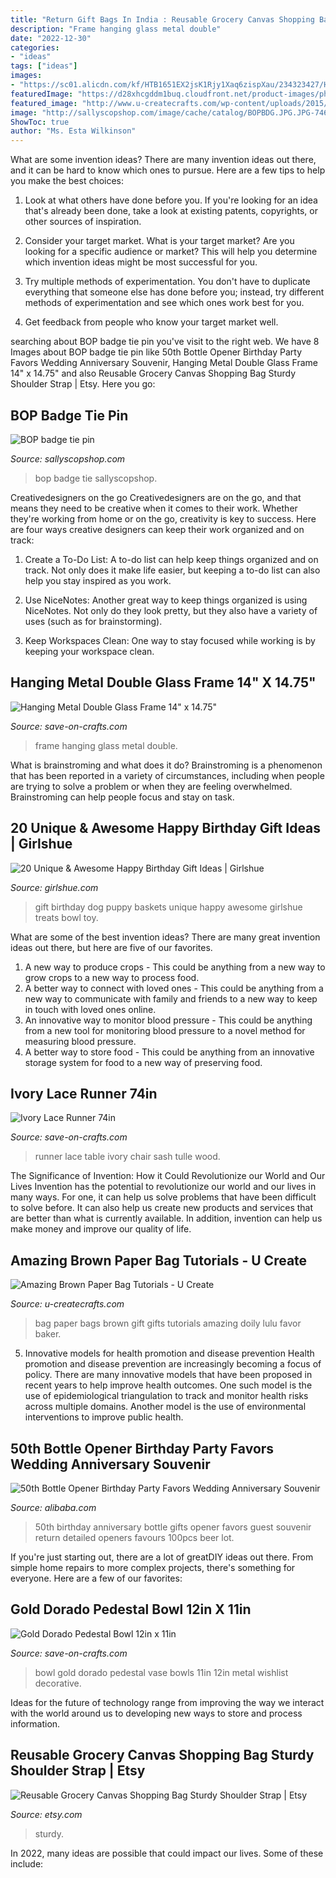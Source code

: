 ```yaml
---
title: "Return Gift Bags In India : Reusable Grocery Canvas Shopping Bag Sturdy Shoulder Strap"
description: "Frame hanging glass metal double"
date: "2022-12-30"
categories:
- "ideas"
tags: ["ideas"]
images:
- "https://sc01.alicdn.com/kf/HTB1651EX2jsK1Rjy1Xaq6zispXau/234323427/HTB1651EX2jsK1Rjy1Xaq6zispXau.jpg"
featuredImage: "https://d28xhcgddm1buq.cloudfront.net/product-images/photo-frame-metal-hanging-14x14in-1.jpg"
featured_image: "http://www.u-createcrafts.com/wp-content/uploads/2015/04/doily-gift-bags.jpg"
image: "http://sallyscopshop.com/image/cache/catalog/BOPBDG.JPG.JPG-746x1000.jpeg"
ShowToc: true
author: "Ms. Esta Wilkinson"
---
```



What are some invention ideas?
There are many invention ideas out there, and it can be hard to know which ones to pursue. Here are a few tips to help you make the best choices:
1. Look at what others have done before you. If you're looking for an idea that's already been done, take a look at existing patents, copyrights, or other sources of inspiration.

2. Consider your target market. What is your target market? Are you looking for a specific audience or market? This will help you determine which invention ideas might be most successful for you.

3. Try multiple methods of experimentation. You don't have to duplicate everything that someone else has done before you; instead, try different methods of experimentation and see which ones work best for you.

4. Get feedback from people who know your target market well.

	

		
searching about BOP badge tie pin you've visit to the right web. We have 8 Images about BOP badge tie pin like 50th Bottle Opener Birthday Party Favors Wedding Anniversary Souvenir, Hanging Metal Double Glass Frame 14&quot; x 14.75&quot; and also Reusable Grocery Canvas Shopping Bag Sturdy Shoulder Strap | Etsy. Here you go:
		
    
## BOP Badge Tie Pin

<img loading=lazy src="http://sallyscopshop.com/image/cache/catalog/BOPBDG.JPG.JPG-746x1000.jpeg" onerror="this.onerror=null;this.src='https://tse2.mm.bing.net/th?id=OIP.qI6DhV5TsQ6__pFYyu7OTwHaJ7&amp;pid=15.1';" alt="BOP badge tie pin">

_Source: sallyscopshop.com_

>bop badge tie sallyscopshop. 

	

Creativedesigners on the go
Creativedesigners are on the go, and that means they need to be creative when it comes to their work. Whether they're working from home or on the go, creativity is key to success. Here are four ways creative designers can keep their work organized and on track:
1. Create a To-Do List: A to-do list can help keep things organized and on track. Not only does it make life easier, but keeping a to-do list can also help you stay inspired as you work.

2. Use NiceNotes: Another great way to keep things organized is using NiceNotes. Not only do they look pretty, but they also have a variety of uses (such as for brainstorming).

3. Keep Workspaces Clean: One way to stay focused while working is by keeping your workspace clean.

    
## Hanging Metal Double Glass Frame 14&quot; X 14.75&quot;

<img loading=lazy src="https://d28xhcgddm1buq.cloudfront.net/product-images/photo-frame-metal-hanging-14x14in-1.jpg" onerror="this.onerror=null;this.src='https://tse4.mm.bing.net/th?id=OIP.tgFqycyvT9oMxCbFobZEvgHaLH&amp;pid=15.1';" alt="Hanging Metal Double Glass Frame 14&quot; x 14.75&quot;">

_Source: save-on-crafts.com_

>frame hanging glass metal double. 

	

What is brainstroming and what does it do?
Brainstroming is a phenomenon that has been reported in a variety of circumstances, including when people are trying to solve a problem or when they are feeling overwhelmed. Brainstroming can help people focus and stay on task.

    
## 20 Unique &amp; Awesome Happy Birthday Gift Ideas | Girlshue

<img loading=lazy src="http://www.girlshue.com/wp-content/uploads/2016/07/unnamed-file-4091.jpg" onerror="this.onerror=null;this.src='https://tse3.mm.bing.net/th?id=OIP.3oFxbcZqKhu32ODAaS_cngHaJ3&amp;pid=15.1';" alt="20 Unique &amp; Awesome Happy Birthday Gift Ideas | Girlshue">

_Source: girlshue.com_

>gift birthday dog puppy baskets unique happy awesome girlshue treats bowl toy. 

	

What are some of the best invention ideas?
There are many great invention ideas out there, but here are five of our favorites. 
1. A new way to produce crops - This could be anything from a new way to grow crops to a new way to process food. 
2. A better way to connect with loved ones - This could be anything from a new way to communicate with family and friends to a new way to keep in touch with loved ones online. 
3. An innovative way to monitor blood pressure - This could be anything from a new tool for monitoring blood pressure to a novel method for measuring blood pressure. 
4. A better way to store food - This could be anything from an innovative storage system for food to a new way of preserving food. 

    
## Ivory Lace Runner 74in

<img loading=lazy src="https://d28xhcgddm1buq.cloudfront.net/product-images/ivory-tulle-runner-12-74-tp-1.jpg" onerror="this.onerror=null;this.src='https://tse1.mm.bing.net/th?id=OIP.jRwowZZdBvqyaER01n0INgHaLH&amp;pid=15.1';" alt="Ivory Lace Runner 74in">

_Source: save-on-crafts.com_

>runner lace table ivory chair sash tulle wood. 

	

The Significance of Invention: How it Could Revolutionize our World and Our Lives
Invention has the potential to revolutionize our world and our lives in many ways. For one, it can help us solve problems that have been difficult to solve before. It can also help us create new products and services that are better than what is currently available. In addition, invention can help us make money and improve our quality of life.

    
## Amazing Brown Paper Bag Tutorials - U Create

<img loading=lazy src="http://www.u-createcrafts.com/wp-content/uploads/2015/04/doily-gift-bags.jpg" onerror="this.onerror=null;this.src='https://tse1.mm.bing.net/th?id=OIP.f2NpUKEaAeQpbC7SJdX6IAAAAA&amp;pid=15.1';" alt="Amazing Brown Paper Bag Tutorials - U Create">

_Source: u-createcrafts.com_

>bag paper bags brown gift gifts tutorials amazing doily lulu favor baker. 

	

5) Innovative models for health promotion and disease prevention
Health promotion and disease prevention are increasingly becoming a focus of policy. There are many innovative models that have been proposed in recent years to help improve health outcomes. One such model is the use of epidemiological triangulation to track and monitor health risks across multiple domains. Another model is the use of environmental interventions to improve public health.

    
## 50th Bottle Opener Birthday Party Favors Wedding Anniversary Souvenir

<img loading=lazy src="https://sc01.alicdn.com/kf/HTB1651EX2jsK1Rjy1Xaq6zispXau/234323427/HTB1651EX2jsK1Rjy1Xaq6zispXau.jpg" onerror="this.onerror=null;this.src='https://tse2.mm.bing.net/th?id=OIP.JnO3qZedXpwbs_wa_javAwHaHa&amp;pid=15.1';" alt="50th Bottle Opener Birthday Party Favors Wedding Anniversary Souvenir">

_Source: alibaba.com_

>50th birthday anniversary bottle gifts opener favors guest souvenir return detailed openers favours 100pcs beer lot. 

	

If you're just starting out, there are a lot of greatDIY ideas out there. From simple home repairs to more complex projects, there's something for everyone. Here are a few of our favorites: 

    
## Gold Dorado Pedestal Bowl 12in X 11in

<img loading=lazy src="https://d28xhcgddm1buq.cloudfront.net/product-images/metal-dorado-bowl-gold-12-11-rt-1.jpg" onerror="this.onerror=null;this.src='https://tse1.mm.bing.net/th?id=OIP.qjIjpuddsAt6MUNSTuAHaAHaLK&amp;pid=15.1';" alt="Gold Dorado Pedestal Bowl 12in x 11in">

_Source: save-on-crafts.com_

>bowl gold dorado pedestal vase bowls 11in 12in metal wishlist decorative. 

	

Ideas for the future of technology range from improving the way we interact with the world around us to developing new ways to store and process information.

    
## Reusable Grocery Canvas Shopping Bag Sturdy Shoulder Strap | Etsy

<img loading=lazy src="https://i.etsystatic.com/26635639/r/il/9befec/2785163809/il_1588xN.2785163809_dr7s.jpg" onerror="this.onerror=null;this.src='https://tse1.mm.bing.net/th?id=OIP.-5wZRZutOBxkUAslPEAMMgHaKu&amp;pid=15.1';" alt="Reusable Grocery Canvas Shopping Bag Sturdy Shoulder Strap | Etsy">

_Source: etsy.com_

>sturdy. 

	

In 2022, many ideas are possible that could impact our lives. Some of these include: 

